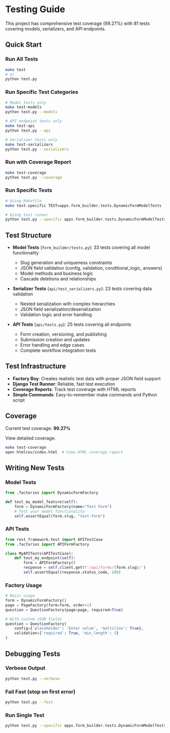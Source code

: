 # Testing Guide

This project has comprehensive test coverage (99.27%) with 81 tests covering models, serializers, and API endpoints.

## Quick Start

### Run All Tests
```bash
make test
# or
python test.py
```

### Run Specific Test Categories
```bash
# Model tests only
make test-models
python test.py --models

# API endpoint tests only
make test-api
python test.py --api

# Serializer tests only  
make test-serializers
python test.py --serializers
```

### Run with Coverage Report
```bash
make test-coverage
python test.py --coverage
```

### Run Specific Tests
```bash
# Using Makefile
make test-specific TEST=apps.form_builder.tests.DynamicFormModelTests

# Using test runner
python test.py --specific apps.form_builder.tests.DynamicFormModelTests.test_slug_auto_generation
```

## Test Structure

- **Model Tests** (`form_builder/tests.py`): 33 tests covering all model functionality
  - Slug generation and uniqueness constraints
  - JSON field validation (config, validation, conditional_logic, answers)
  - Model methods and business logic
  - Cascade deletions and relationships

- **Serializer Tests** (`api/test_serializers.py`): 23 tests covering data validation
  - Nested serialization with complex hierarchies
  - JSON field serialization/deserialization
  - Validation logic and error handling

- **API Tests** (`api/tests.py`): 25 tests covering all endpoints
  - Form creation, versioning, and publishing
  - Submission creation and updates
  - Error handling and edge cases
  - Complete workflow integration tests

## Test Infrastructure

- **Factory Boy**: Creates realistic test data with proper JSON field support
- **Django Test Runner**: Reliable, fast test execution
- **Coverage Reports**: Track test coverage with HTML reports
- **Simple Commands**: Easy-to-remember make commands and Python script

## Coverage

Current test coverage: **99.27%**

View detailed coverage:
```bash
make test-coverage
open htmlcov/index.html  # View HTML coverage report
```

## Writing New Tests

### Model Tests
```python
from .factories import DynamicFormFactory

def test_my_model_feature(self):
    form = DynamicFormFactory(name="Test Form")
    # Test your model functionality
    self.assertEqual(form.slug, "test-form")
```

### API Tests
```python
from rest_framework.test import APITestCase
from .factories import APIFormFactory

class MyAPITests(APITestCase):
    def test_my_endpoint(self):
        form = APIFormFactory()
        response = self.client.get(f'/api/forms/{form.slug}/')
        self.assertEqual(response.status_code, 200)
```

### Factory Usage
```python
# Basic usage
form = DynamicFormFactory()
page = PageFactory(form=form, order=1)
question = QuestionFactory(page=page, required=True)

# With custom JSON fields
question = QuestionFactory(
    config={'placeholder': 'Enter value', 'multiline': True},
    validation={'required': True, 'min_length': 5}
)
```

## Debugging Tests

### Verbose Output
```bash
python test.py --verbose
```

### Fail Fast (stop on first error)
```bash
python test.py --fast
```

### Run Single Test
```bash
python test.py --specific apps.form_builder.tests.DynamicFormModelTests.test_slug_auto_generation
```
